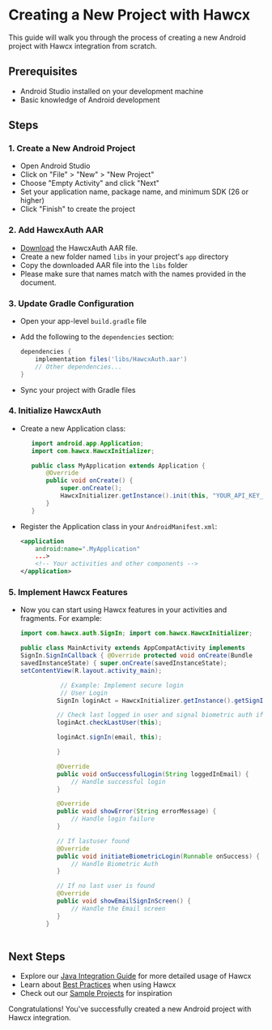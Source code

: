 # Creating a New Project with Hawcx

This guide will walk you through the process of creating a new Android project with Hawcx integration from scratch.

## Prerequisites

- Android Studio installed on your development machine
- Basic knowledge of Android development

## Steps

### 1. Create a New Android Project

- Open Android Studio
- Click on "File" > "New" > "New Project"
- Choose "Empty Activity" and click "Next"
- Set your application name, package name, and minimum SDK (26 or higher)
- Click "Finish" to create the project

### 2. Add HawcxAuth AAR

- [Download](https://github.com/hawcx/authenticator/releases/latest) the HawcxAuth AAR file.
- Create a new folder named `libs` in your project's `app` directory
- Copy the downloaded AAR file into the `libs` folder
- Please make sure that names match with the names provided in the document.

### 3. Update Gradle Configuration

- Open your app-level `build.gradle` file
- Add the following to the `dependencies` section:

  ```gradle
  dependencies {
      implementation files('libs/HawcxAuth.aar')
      // Other dependencies...
  }
  ```

- Sync your project with Gradle files

### 4. Initialize HawcxAuth

- Create a new Application class:

  ```java
     import android.app.Application;
     import com.hawcx.HawcxInitializer;

     public class MyApplication extends Application {
         @Override
         public void onCreate() {
             super.onCreate();
             HawcxInitializer.getInstance().init(this, "YOUR_API_KEY_HERE");
         }
     }
  ```

- Register the Application class in your `AndroidManifest.xml`:

  ```xml
  <application
      android:name=".MyApplication"
      ...>
      <!-- Your activities and other components -->
  </application>
  ```

### 5. Implement Hawcx Features

- Now you can start using Hawcx features in your activities and fragments. For example:

  ```java
  import com.hawcx.auth.SignIn; import com.hawcx.HawcxInitializer;

  public class MainActivity extends AppCompatActivity implements
  SignIn.SignInCallback { @Override protected void onCreate(Bundle
  savedInstanceState) { super.onCreate(savedInstanceState);
  setContentView(R.layout.activity_main);

             // Example: Implement secure login
             // User Login
            SignIn loginAct = HawcxInitializer.getInstance().getSignIn();

            // Check last logged in user and signal biometric auth if applicable
            loginAct.checkLastUser(this);

            loginAct.signIn(email, this);

            }

            @Override
            public void onSuccessfulLogin(String loggedInEmail) {
                // Handle successful login
            }

            @Override
            public void showError(String errorMessage) {
                // Handle login failure
            }

            // If lastuser found
            @Override
            public void initiateBiometricLogin(Runnable onSuccess) {
                // Handle Biometric Auth
            }

            // If no last user is found
            @Override
            public void showEmailSignInScreen() {
                // Handle the Email screen
            }
         }
         
  ```

## Next Steps

- Explore our [Java Integration Guide](java-integration.md) for more detailed
  usage of Hawcx
- Learn about [Best Practices](best-practices.md) when using Hawcx
- Check out our [Sample Projects](sample-projects.md) for inspiration

Congratulations! You've successfully created a new Android project with Hawcx integration.
